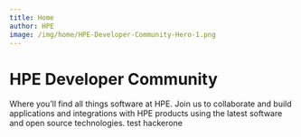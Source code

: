 ```yaml
---
title: Home
author: HPE
image: /img/home/HPE-Developer-Community-Hero-1.png
---
```

# HPE Developer Community

Where you’ll find all things software at HPE. Join us to collaborate and build applications and integrations with HPE products using the latest software and open source technologies. test hackerone